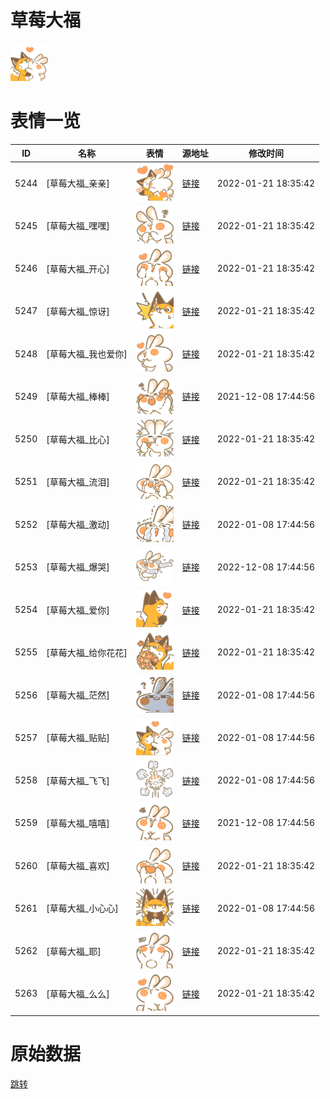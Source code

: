 # 草莓大福

<img src="./cover.png" height="60" alt="cover" />

# 表情一览

|ID|名称|表情|源地址|修改时间|
|----|----|----|----|----|
|5244|[草莓大福_亲亲]|<img src="./pic/005244_%5B草莓大福_亲亲%5D.png" height="60" alt="亲亲"/>|[链接](http://i0.hdslb.com/bfs/emote/3e6ee76693c40348ee2cd1569e95baec085cc2dc.png)|2022-01-21 18:35:42|
|5245|[草莓大福_嘿嘿]|<img src="./pic/005245_%5B草莓大福_嘿嘿%5D.png" height="60" alt="嘿嘿"/>|[链接](http://i0.hdslb.com/bfs/emote/61bedd2cc99c72a7451b468f37c15186bdcd99e7.png)|2022-01-21 18:35:42|
|5246|[草莓大福_开心]|<img src="./pic/005246_%5B草莓大福_开心%5D.png" height="60" alt="开心"/>|[链接](http://i0.hdslb.com/bfs/emote/8ee632cf7876a7466daebc442be6a5694e335157.png)|2022-01-21 18:35:42|
|5247|[草莓大福_惊讶]|<img src="./pic/005247_%5B草莓大福_惊讶%5D.png" height="60" alt="惊讶"/>|[链接](http://i0.hdslb.com/bfs/emote/9ef6899b2827cdcabccacce890dc9855c1db3410.png)|2022-01-21 18:35:42|
|5248|[草莓大福_我也爱你]|<img src="./pic/005248_%5B草莓大福_我也爱你%5D.png" height="60" alt="我也爱你"/>|[链接](http://i0.hdslb.com/bfs/emote/35e0f20877c1b50dba3d145ad51f3aced5f8d21c.png)|2022-01-21 18:35:42|
|5249|[草莓大福_棒棒]|<img src="./pic/005249_%5B草莓大福_棒棒%5D.png" height="60" alt="棒棒"/>|[链接](http://i0.hdslb.com/bfs/emote/a414b94fc951a94b76303c3015de782a3526e96b.png)|2021-12-08 17:44:56|
|5250|[草莓大福_比心]|<img src="./pic/005250_%5B草莓大福_比心%5D.png" height="60" alt="比心"/>|[链接](http://i0.hdslb.com/bfs/emote/3dac92684806811b15ade219d6538428a095b4ca.png)|2022-01-21 18:35:42|
|5251|[草莓大福_流泪]|<img src="./pic/005251_%5B草莓大福_流泪%5D.png" height="60" alt="流泪"/>|[链接](http://i0.hdslb.com/bfs/emote/12cc8c00d1f6784b905f26e5124d458f06709c7a.png)|2022-01-21 18:35:42|
|5252|[草莓大福_激动]|<img src="./pic/005252_%5B草莓大福_激动%5D.png" height="60" alt="激动"/>|[链接](http://i0.hdslb.com/bfs/emote/f5f5c2806a03f5743221e2ce741fa81d6cf3e132.png)|2022-01-08 17:44:56|
|5253|[草莓大福_爆哭]|<img src="./pic/005253_%5B草莓大福_爆哭%5D.png" height="60" alt="爆哭"/>|[链接](http://i0.hdslb.com/bfs/emote/0edfab2e2698c5179dbbae60f20903904701d3fc.png)|2022-12-08 17:44:56|
|5254|[草莓大福_爱你]|<img src="./pic/005254_%5B草莓大福_爱你%5D.png" height="60" alt="爱你"/>|[链接](http://i0.hdslb.com/bfs/emote/35469c72982c925a3614baf6777250744a3797be.png)|2022-01-21 18:35:42|
|5255|[草莓大福_给你花花]|<img src="./pic/005255_%5B草莓大福_给你花花%5D.png" height="60" alt="给你花花"/>|[链接](http://i0.hdslb.com/bfs/emote/cc0fa0941083fe7e1a461019aaf487f054c51f60.png)|2022-01-21 18:35:42|
|5256|[草莓大福_茫然]|<img src="./pic/005256_%5B草莓大福_茫然%5D.png" height="60" alt="茫然"/>|[链接](http://i0.hdslb.com/bfs/emote/a2d34ce84a6f361ad3c0daa3f2b6851439ef2023.png)|2022-01-08 17:44:56|
|5257|[草莓大福_贴贴]|<img src="./pic/005257_%5B草莓大福_贴贴%5D.png" height="60" alt="贴贴"/>|[链接](http://i0.hdslb.com/bfs/emote/13a0fcc617d92b2eed4b9fe91f26d2c41135ad03.png)|2022-01-08 17:44:56|
|5258|[草莓大福_飞飞]|<img src="./pic/005258_%5B草莓大福_飞飞%5D.png" height="60" alt="飞飞"/>|[链接](http://i0.hdslb.com/bfs/emote/ad548df33276baead25750f5cd26298c6521348f.png)|2022-01-08 17:44:56|
|5259|[草莓大福_嘻嘻]|<img src="./pic/005259_%5B草莓大福_嘻嘻%5D.png" height="60" alt="嘻嘻"/>|[链接](http://i0.hdslb.com/bfs/emote/8d84a7c303a1041abde1cd2e74b728b2a882c098.png)|2021-12-08 17:44:56|
|5260|[草莓大福_喜欢]|<img src="./pic/005260_%5B草莓大福_喜欢%5D.png" height="60" alt="喜欢"/>|[链接](http://i0.hdslb.com/bfs/emote/c268b7eb6c3fa46a87f74026a3c8ce679f3ab08f.png)|2022-01-21 18:35:42|
|5261|[草莓大福_小心心]|<img src="./pic/005261_%5B草莓大福_小心心%5D.png" height="60" alt="小心心"/>|[链接](http://i0.hdslb.com/bfs/emote/ebb03354b656ddc083a4884f0f1508785a3185c0.png)|2022-01-08 17:44:56|
|5262|[草莓大福_耶]|<img src="./pic/005262_%5B草莓大福_耶%5D.png" height="60" alt="耶"/>|[链接](http://i0.hdslb.com/bfs/emote/d97323f93c447df66e62a3d54bc600d1adf3d963.png)|2022-01-21 18:35:42|
|5263|[草莓大福_么么]|<img src="./pic/005263_%5B草莓大福_么么%5D.png" height="60" alt="么么"/>|[链接](http://i0.hdslb.com/bfs/emote/2327c0c269ebd37904cfa98c4bee514c17942b28.png)|2022-01-21 18:35:42|

# 原始数据

[跳转](./raw.json)

